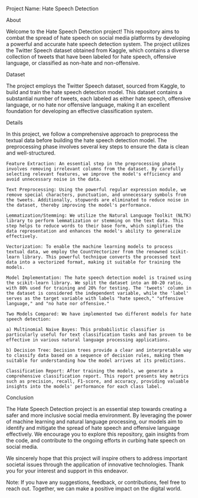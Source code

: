 Project Name: Hate Speech Detection

About

Welcome to the Hate Speech Detection project! This repository aims to combat the spread of hate speech on social media platforms by developing a powerful and accurate hate speech detection system. The project utilizes the Twitter Speech dataset obtained from Kaggle, which contains a diverse collection of tweets that have been labeled for hate speech, offensive language, or classified as non-hate and non-offensive.

Dataset

The project employs the Twitter Speech dataset, sourced from Kaggle, to build and train the hate speech detection model. This dataset contains a substantial number of tweets, each labeled as either hate speech, offensive language, or no hate nor offensive language, making it an excellent foundation for developing an effective classification system.

Details

In this project, we follow a comprehensive approach to preprocess the textual data before building the hate speech detection model. The preprocessing phase involves several key steps to ensure the data is clean and well-structured.

    Feature Extraction: An essential step in the preprocessing phase involves removing irrelevant columns from the dataset. By carefully selecting relevant features, we improve the model's efficiency and avoid unnecessary noise in the data.

    Text Preprocessing: Using the powerful regular expression module, we remove special characters, punctuation, and unnecessary symbols from the tweets. Additionally, stopwords are eliminated to reduce noise in the dataset, thereby improving the model's performance.

    Lemmatization/Stemming: We utilize the Natural Language Toolkit (NLTK) library to perform lemmatization or stemming on the text data. This step helps to reduce words to their base form, which simplifies the data representation and enhances the model's ability to generalize effectively.

    Vectorization: To enable the machine learning models to process textual data, we employ the CountVectorizer from the renowned scikit-learn library. This powerful technique converts the processed text data into a vectorized format, making it suitable for training the models.

    Model Implementation: The hate speech detection model is trained using the scikit-learn library. We split the dataset into an 80-20 ratio, with 80% used for training and 20% for testing. The 'tweets' column in the dataset is considered the independent variable, while the 'label' serves as the target variable with labels "hate speech," "offensive language," and "no hate nor offensive."

    Two Models Compared: We have implemented two different models for hate speech detection:

    a) Multinomial Naive Bayes: This probabilistic classifier is particularly useful for text classification tasks and has proven to be effective in various natural language processing applications.

    b) Decision Tree: Decision trees provide a clear and interpretable way to classify data based on a sequence of decision rules, making them suitable for understanding how the model arrives at its predictions.

    Classification Report: After training the models, we generate a comprehensive classification report. This report presents key metrics such as precision, recall, F1-score, and accuracy, providing valuable insights into the models' performance for each class label.

Conclusion

The Hate Speech Detection project is an essential step towards creating a safer and more inclusive social media environment. By leveraging the power of machine learning and natural language processing, our models aim to identify and mitigate the spread of hate speech and offensive language effectively. We encourage you to explore this repository, gain insights from the code, and contribute to the ongoing efforts in curbing hate speech on social media.

We sincerely hope that this project will inspire others to address important societal issues through the application of innovative technologies. Thank you for your interest and support in this endeavor.

Note: If you have any suggestions, feedback, or contributions, feel free to reach out. Together, we can make a positive impact on the digital world.
